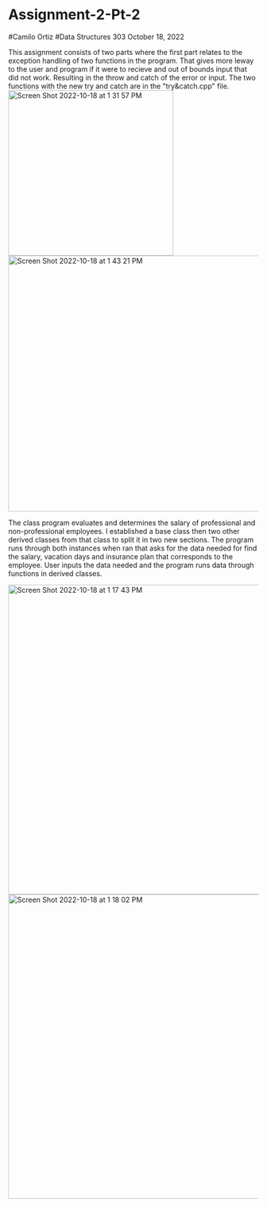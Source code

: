 # Assignment-2-Pt-2
#Camilo Ortiz
#Data Structures 303
October 18, 2022

This assignment consists of two parts where the first part relates to the exception handling of two functions in the program. That gives more leway to the
user and program if it were to recieve and out of bounds input that did not work. Resulting in the throw and catch of the error or input. The two functions with the new try and catch are in the "try&catch.cpp" file.
<img width="332" alt="Screen Shot 2022-10-18 at 1 31 57 PM" src="https://user-images.githubusercontent.com/78284890/196537422-725891cb-fee6-41f8-af84-bbc0c10d4395.png">
<img width="514" alt="Screen Shot 2022-10-18 at 1 43 21 PM" src="https://user-images.githubusercontent.com/78284890/196537432-aa3bae30-3fb9-4eee-b5cb-5860f8c5b0e7.png">


The class program evaluates and determines the salary of professional and non-professional employees. 
I established a base class then two other derived classes from that class to split it in two new sections. The program runs through both instances when ran
that asks for the data needed for find the salary, vacation days and insurance plan that corresponds to the employee. 
User inputs the data needed and the program runs data through functions in derived classes.

<img width="622" alt="Screen Shot 2022-10-18 at 1 17 43 PM" src="https://user-images.githubusercontent.com/78284890/196537275-6f75cb5d-a4cd-4647-b222-26156cb0043a.png">
<img width="611" alt="Screen Shot 2022-10-18 at 1 18 02 PM" src="https://user-images.githubusercontent.com/78284890/196537282-1c8d4634-4b8f-4df9-aca3-0a7a0a1da1d1.png">
